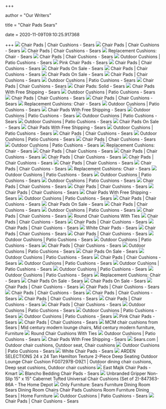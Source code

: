 +++
        
author = "Our Writers"
        
title = "Chair Pads Sears"
        
date = 2020-11-09T09:10:25.917368
        
+++
[ ![](https://c.shld.net/rpx/i/s/pi/mp/27954/prod_14241109517?src=http%3A%2F%2Fgm-images.amiventures.net%2FAMI2%2FB06W2M1Y8R_L1.jpg&d=06080d480b2bcba6f153a593cd7a9ff0a0a3f4d8&hei=245&wid=245&op_sharpen=1&qlt=85)](https://c.shld.net/rpx/i/s/pi/mp/27954/prod_14241109517?src=http%3A%2F%2Fgm-images.amiventures.net%2FAMI2%2FB06W2M1Y8R_L1.jpg&d=06080d480b2bcba6f153a593cd7a9ff0a0a3f4d8&hei=245&wid=245&op_sharpen=1&qlt=85) Chair Pads | Chair Cushions - Sears
[ ![](https://c.shld.net/rpx/i/s/i/spin/image/spin_prod_218991401?hei=245&wid=245&op_sharpen=1&qlt=85)](https://c.shld.net/rpx/i/s/i/spin/image/spin_prod_218991401?hei=245&wid=245&op_sharpen=1&qlt=85) Chair Pads | Chair Cushions - Sears
[ ![](https://c.shld.net/rpx/i/s/i/spin/10144673/prod_1951219712?hei=245&wid=245&op_sharpen=1&qlt=85)](https://c.shld.net/rpx/i/s/i/spin/10144673/prod_1951219712?hei=245&wid=245&op_sharpen=1&qlt=85) Chair Pads | Chair Cushions - Sears
[ ![](https://c.shld.net/rpx/i/s/i/spin/10163512/prod_20325787212?hei=245&wid=245&op_sharpen=1&qlt=85)](https://c.shld.net/rpx/i/s/i/spin/10163512/prod_20325787212?hei=245&wid=245&op_sharpen=1&qlt=85) Replacement Cushions: Chair - Sears
[ ![](https://c.shld.net/rpx/i/s/pi/mp/27954/prod_14241113617?src=http%3A%2F%2Fgm-images.amiventures.net%2FAMI2%2FB07GRSTJDJ_L1.jpg&d=f79871150182c8add9e23bcd037cd7ca711748f3&hei=245&wid=245&op_sharpen=1&qlt=85)](https://c.shld.net/rpx/i/s/pi/mp/27954/prod_14241113617?src=http%3A%2F%2Fgm-images.amiventures.net%2FAMI2%2FB07GRSTJDJ_L1.jpg&d=f79871150182c8add9e23bcd037cd7ca711748f3&hei=245&wid=245&op_sharpen=1&qlt=85) Chair Pads | Chair Cushions - Sears
[ ![](https://c.shld.net/rpx/i/s/i/spin/10163512/prod_20325788112?hei=245&wid=245&op_sharpen=1&qlt=85)](https://c.shld.net/rpx/i/s/i/spin/10163512/prod_20325788112?hei=245&wid=245&op_sharpen=1&qlt=85) Outdoor Cushions | Patio Cushions - Sears
[ ![](https://c.shld.net/rpx/i/s/pi/mp/29267/prod_5598316323?src=http%3A%2F%2Fm2.uxcell.com%2Fphoto_new%2F20160816%2Fg%2Fux_a16081600ux0351_ux_g03.jpg&d=774901c0d14f9d750ef26e49b1f6fa231cd27c0a&hei=245&wid=245&op_sharpen=1&qlt=85)](https://c.shld.net/rpx/i/s/pi/mp/29267/prod_5598316323?src=http%3A%2F%2Fm2.uxcell.com%2Fphoto_new%2F20160816%2Fg%2Fux_a16081600ux0351_ux_g03.jpg&d=774901c0d14f9d750ef26e49b1f6fa231cd27c0a&hei=245&wid=245&op_sharpen=1&qlt=85) Pink Chair Pads - Sears
[ ![](https://c.shld.net/rpx/i/s/pi/mp/10139695/prod_19427994907?src=https%3A%2F%2Fd1k0ppjronk6up.cloudfront.net%2Fproducts%2F1000001001%2Famazon_hom_ds_hom3735851_katy01329.jpg&d=9b340ff4ea1c63ab45072d69a8a0f9bad7980896&hei=245&wid=245&op_sharpen=1&qlt=85)](https://c.shld.net/rpx/i/s/pi/mp/10139695/prod_19427994907?src=https%3A%2F%2Fd1k0ppjronk6up.cloudfront.net%2Fproducts%2F1000001001%2Famazon_hom_ds_hom3735851_katy01329.jpg&d=9b340ff4ea1c63ab45072d69a8a0f9bad7980896&hei=245&wid=245&op_sharpen=1&qlt=85) Chair Pads | Chair Cushions - Sears
[ ![](https://c.shld.net/rpx/i/s/pi/mp/27954/prod_14241120417?src=http%3A%2F%2Fgm-images.amiventures.net%2FAMI2%2FB07TCG6JSS_L1.jpg&d=dc6a1003b07b2b25d19fe7194350bae63d853a12&hei=245&wid=245&op_sharpen=1&qlt=85)](https://c.shld.net/rpx/i/s/pi/mp/27954/prod_14241120417?src=http%3A%2F%2Fgm-images.amiventures.net%2FAMI2%2FB07TCG6JSS_L1.jpg&d=dc6a1003b07b2b25d19fe7194350bae63d853a12&hei=245&wid=245&op_sharpen=1&qlt=85) Chair Pads On Sale - Sears
[ ![](https://c.shld.net/rpx/i/s/pi/mp/10181/prod_17883581219?src=http%3A%2F%2Finfo.pandasuperstore.com%2Famazon%2Fhom%2Fps-hom13819001-kelly00038-rp.jpg&d=e97a8a28e5ac80a91a7a8455901d03b39e282898&hei=245&wid=245&op_sharpen=1&qlt=85)](https://c.shld.net/rpx/i/s/pi/mp/10181/prod_17883581219?src=http%3A%2F%2Finfo.pandasuperstore.com%2Famazon%2Fhom%2Fps-hom13819001-kelly00038-rp.jpg&d=e97a8a28e5ac80a91a7a8455901d03b39e282898&hei=245&wid=245&op_sharpen=1&qlt=85) Chair Pads | Chair Cushions - Sears
[ ![](https://c.shld.net/rpx/i/s/pi/mp/27954/prod_14241118417?src=http%3A%2F%2Fgm-images.amiventures.net%2FAMI2%2FB07QMRGD2Z_L1.jpg&d=012e33f2c2131ceace2a1e8f284dba053a8c744f&hei=245&wid=245&op_sharpen=1&qlt=85)](https://c.shld.net/rpx/i/s/pi/mp/27954/prod_14241118417?src=http%3A%2F%2Fgm-images.amiventures.net%2FAMI2%2FB07QMRGD2Z_L1.jpg&d=012e33f2c2131ceace2a1e8f284dba053a8c744f&hei=245&wid=245&op_sharpen=1&qlt=85) Chair Pads On Sale - Sears
[ ![](https://c.shld.net/rpx/i/s/pi/mp/5667/prod_12050718713?src=https%3A%2F%2Fd3d71ba2asa5oz.cloudfront.net%2F22001048%2Fimages%2Fdausk_cp13533fgs5.jpg&d=5fe102dbef9a3baa163283fc195b06db42294845&hei=245&wid=245&op_sharpen=1&qlt=85)](https://c.shld.net/rpx/i/s/pi/mp/5667/prod_12050718713?src=https%3A%2F%2Fd3d71ba2asa5oz.cloudfront.net%2F22001048%2Fimages%2Fdausk_cp13533fgs5.jpg&d=5fe102dbef9a3baa163283fc195b06db42294845&hei=245&wid=245&op_sharpen=1&qlt=85) Chair Pads | Chair Cushions - Sears
[ ![](https://c.shld.net/rpx/i/s/i/spin/10152335/prod_20325789512?hei=245&wid=245&op_sharpen=1&qlt=85)](https://c.shld.net/rpx/i/s/i/spin/10152335/prod_20325789512?hei=245&wid=245&op_sharpen=1&qlt=85) Outdoor Cushions | Patio Cushions - Sears
[ ![](https://c.shld.net/rpx/i/s/pi/mp/10153480/prod_17630512624?src=https%3A%2F%2Fi5.walmartimages.com%2Fasr%2F865dca80-447b-4054-849f-83b57590786c_1.1980482305b06505c4016440909940d1.jpeg&d=3c8bcb64423b6e2b994053a52986e54c3e85b6e3&hei=245&wid=245&op_sharpen=1&qlt=85)](https://c.shld.net/rpx/i/s/pi/mp/10153480/prod_17630512624?src=https%3A%2F%2Fi5.walmartimages.com%2Fasr%2F865dca80-447b-4054-849f-83b57590786c_1.1980482305b06505c4016440909940d1.jpeg&d=3c8bcb64423b6e2b994053a52986e54c3e85b6e3&hei=245&wid=245&op_sharpen=1&qlt=85) Chair Pads | Chair Cushions - Sears
[ ![](https://c.shld.net/rpx/i/s/i/spin/10122316/prod_2279711912?hei=250&wid=250&op_sharpen=1&qlt=85)](https://c.shld.net/rpx/i/s/i/spin/10122316/prod_2279711912?hei=250&wid=250&op_sharpen=1&qlt=85) Chair Pads: Solid - Sears
[ ![](https://c.shld.net/rpx/i/s/pi/mp/10181/prod_17883578519?src=http%3A%2F%2Finfo.pandasuperstore.com%2Famazon%2Fhom%2Fps-hom13819001-kelly00024-rp.jpg&d=e2044b7d1ae974ee542e12b83996cf103d1c112b&hei=245&wid=245&op_sharpen=1&qlt=85)](https://c.shld.net/rpx/i/s/pi/mp/10181/prod_17883578519?src=http%3A%2F%2Finfo.pandasuperstore.com%2Famazon%2Fhom%2Fps-hom13819001-kelly00024-rp.jpg&d=e2044b7d1ae974ee542e12b83996cf103d1c112b&hei=245&wid=245&op_sharpen=1&qlt=85) Chair Pads With Free Shipping - Sears
[ ![](https://c.shld.net/rpx/i/s/pi/mp/10277565/prod_26270608041?src=https%3A%2F%2Fi.ebayimg.com%2Fimages%2Fg%2FxtcAAOSwMfVfF%7EZd%2Fs-l1600.jpg&d=56d56e6f4e29eab71949a17ed9565e0f2aed42e5&hei=245&wid=245&op_sharpen=1&qlt=85)](https://c.shld.net/rpx/i/s/pi/mp/10277565/prod_26270608041?src=https%3A%2F%2Fi.ebayimg.com%2Fimages%2Fg%2FxtcAAOSwMfVfF%7EZd%2Fs-l1600.jpg&d=56d56e6f4e29eab71949a17ed9565e0f2aed42e5&hei=245&wid=245&op_sharpen=1&qlt=85) Outdoor Cushions | Patio Cushions - Sears
[ ![](https://c.shld.net/rpx/i/s/pi/mp/27954/prod_14241112117?src=http%3A%2F%2Fgm-images.amiventures.net%2FAMI2%2FB078S5LB23_L1.jpg&d=734c7c40641b7d088124b0b453634c356ab29602&hei=245&wid=245&op_sharpen=1&qlt=85)](https://c.shld.net/rpx/i/s/pi/mp/27954/prod_14241112117?src=http%3A%2F%2Fgm-images.amiventures.net%2FAMI2%2FB078S5LB23_L1.jpg&d=734c7c40641b7d088124b0b453634c356ab29602&hei=245&wid=245&op_sharpen=1&qlt=85) Chair Pads | Chair Cushions - Sears
[ ![](https://c.shld.net/rpx/i/s/pi/mp/10139565/prod_13602961629?src=http%3A%2F%2Fwww2.rialtodeals.com%2Frr1000%2F7%2F5%2F75b01msjy6nlrr1000.jpg&d=bce9165c77f46f7931cc1a6f161552a2ef1b6aef&hei=245&wid=245&op_sharpen=1&qlt=85)](https://c.shld.net/rpx/i/s/pi/mp/10139565/prod_13602961629?src=http%3A%2F%2Fwww2.rialtodeals.com%2Frr1000%2F7%2F5%2F75b01msjy6nlrr1000.jpg&d=bce9165c77f46f7931cc1a6f161552a2ef1b6aef&hei=245&wid=245&op_sharpen=1&qlt=85) Chair Pads | Chair Cushions - Sears
[ ![](https://c.shld.net/rpx/i/s/i/spin/10163512/prod_20325788212?hei=245&wid=245&op_sharpen=1&qlt=85)](https://c.shld.net/rpx/i/s/i/spin/10163512/prod_20325788212?hei=245&wid=245&op_sharpen=1&qlt=85) Replacement Cushions: Chair - Sears
[ ![](https://c.shld.net/rpx/i/s/pi/mp/10526967/prod_15209154537?src=https%3A%2F%2Fi.ebayimg.com%2Fimages%2Fg%2FrEUAAOSw8XhfDTK6%2Fs-l1600.jpg&d=056ec95df4f132d590c54037a17ce8414a345b71&hei=245&wid=245&op_sharpen=1&qlt=85)](https://c.shld.net/rpx/i/s/pi/mp/10526967/prod_15209154537?src=https%3A%2F%2Fi.ebayimg.com%2Fimages%2Fg%2FrEUAAOSw8XhfDTK6%2Fs-l1600.jpg&d=056ec95df4f132d590c54037a17ce8414a345b71&hei=245&wid=245&op_sharpen=1&qlt=85) Outdoor Cushions | Patio Cushions - Sears
[ ![](https://c.shld.net/rpx/i/s/pi/mp/10181/prod_17255994919?src=http%3A%2F%2Finfo.koalasuperstore.com%2Famazon%2Fhom%2Fks-hom3735851-alan00440.jpg&d=2391b2c62c2be35b99ba75d1e0efab3ea810481a&hei=245&wid=245&op_sharpen=1&qlt=85)](https://c.shld.net/rpx/i/s/pi/mp/10181/prod_17255994919?src=http%3A%2F%2Finfo.koalasuperstore.com%2Famazon%2Fhom%2Fks-hom3735851-alan00440.jpg&d=2391b2c62c2be35b99ba75d1e0efab3ea810481a&hei=245&wid=245&op_sharpen=1&qlt=85) Chair Pads With Free Shipping - Sears
[ ![](https://c.shld.net/rpx/i/s/pi/mp/10181/prod_13639801519?src=http%3A%2F%2Finfo.kylinexpress.com%2Famazon%2Fhom%2Fke-hom10671060011-jelly00897.jpg&d=a7d24d74d1382d420c3908ad2c7ae53a4ff95e53&hei=245&wid=245&op_sharpen=1&qlt=85)](https://c.shld.net/rpx/i/s/pi/mp/10181/prod_13639801519?src=http%3A%2F%2Finfo.kylinexpress.com%2Famazon%2Fhom%2Fke-hom10671060011-jelly00897.jpg&d=a7d24d74d1382d420c3908ad2c7ae53a4ff95e53&hei=245&wid=245&op_sharpen=1&qlt=85) Outdoor Cushions | Patio Cushions - Sears
[ ![](https://c.shld.net/rpx/i/s/pi/mp/10172906/prod_9268741204?src=https%3A%2F%2Fssli.ebayimg.com%2Fimages%2Fg%2FLzEAAOSw28pa0HIl%2Fs-l500.jpg&d=83451c5dcc991a3563d736cc7b2833a14f42e27c&hei=245&wid=245&op_sharpen=1&qlt=85)](https://c.shld.net/rpx/i/s/pi/mp/10172906/prod_9268741204?src=https%3A%2F%2Fssli.ebayimg.com%2Fimages%2Fg%2FLzEAAOSw28pa0HIl%2Fs-l500.jpg&d=83451c5dcc991a3563d736cc7b2833a14f42e27c&hei=245&wid=245&op_sharpen=1&qlt=85) Outdoor Cushions | Patio Cushions - Sears
[ ![](https://c.shld.net/rpx/i/s/pi/mp/10398919/prod_13338589237?src=https%3A%2F%2Fi.ebayimg.com%2Fimages%2Fg%2FG3EAAOSwUF1ed3c5%2Fs-l1600.jpg&d=2382c29d61fcea4f7ee84858fc01f7a618244aa0&hei=245&wid=245&op_sharpen=1&qlt=85)](https://c.shld.net/rpx/i/s/pi/mp/10398919/prod_13338589237?src=https%3A%2F%2Fi.ebayimg.com%2Fimages%2Fg%2FG3EAAOSwUF1ed3c5%2Fs-l1600.jpg&d=2382c29d61fcea4f7ee84858fc01f7a618244aa0&hei=245&wid=245&op_sharpen=1&qlt=85) Outdoor Cushions | Patio Cushions - Sears
[ ![](https://c.shld.net/rpx/i/s/pi/mp/29267/prod_9111650005?src=http%3A%2F%2Fm2.uxcell.com%2Fphoto_new%2F20140916%2Fg%2Fux_a14091600ux0108_ux_g03.jpg&d=ae87990beccd143c0720b006edbbd9d95e823f9c&hei=245&wid=245&op_sharpen=1&qlt=85)](https://c.shld.net/rpx/i/s/pi/mp/29267/prod_9111650005?src=http%3A%2F%2Fm2.uxcell.com%2Fphoto_new%2F20140916%2Fg%2Fux_a14091600ux0108_ux_g03.jpg&d=ae87990beccd143c0720b006edbbd9d95e823f9c&hei=245&wid=245&op_sharpen=1&qlt=85) Chair Pads On Sale - Sears
[ ![](https://c.shld.net/rpx/i/s/pi/mp/10181/prod_13507852519?src=http%3A%2F%2Finfo.pandasuperstore.com%2Famazon%2Fhom%2Fps-hom3735851-mc00021.jpg&d=9f60d565640ad1d675b2c774640713356aeef01c&hei=245&wid=245&op_sharpen=1&qlt=85)](https://c.shld.net/rpx/i/s/pi/mp/10181/prod_13507852519?src=http%3A%2F%2Finfo.pandasuperstore.com%2Famazon%2Fhom%2Fps-hom3735851-mc00021.jpg&d=9f60d565640ad1d675b2c774640713356aeef01c&hei=245&wid=245&op_sharpen=1&qlt=85) Chair Pads With Free Shipping - Sears
[ ![](https://c.shld.net/rpx/i/s/pi/mp/10564965/prod_14589728237?src=https%3A%2F%2Fi.ebayimg.com%2Fimages%2Fg%2FrLAAAOSw6tte8Ldh%2Fs-l1600.jpg&d=5a4f649ca10556f2b8739c11918ede349304230c&hei=245&wid=245&op_sharpen=1&qlt=85)](https://c.shld.net/rpx/i/s/pi/mp/10564965/prod_14589728237?src=https%3A%2F%2Fi.ebayimg.com%2Fimages%2Fg%2FrLAAAOSw6tte8Ldh%2Fs-l1600.jpg&d=5a4f649ca10556f2b8739c11918ede349304230c&hei=245&wid=245&op_sharpen=1&qlt=85) Outdoor Cushions | Patio Cushions - Sears
[ ![](https://c.shld.net/rpx/i/s/pi/mp/10181/prod_17424425219?src=http%3A%2F%2Finfo.wukongparadise.com%2Famazon%2Fhom%2Fwk-hom10671060011-chloe01250.jpg&d=32ec1a01e78aa2305186598bc558ef38c94cc150&hei=245&wid=245&op_sharpen=1&qlt=85)](https://c.shld.net/rpx/i/s/pi/mp/10181/prod_17424425219?src=http%3A%2F%2Finfo.wukongparadise.com%2Famazon%2Fhom%2Fwk-hom10671060011-chloe01250.jpg&d=32ec1a01e78aa2305186598bc558ef38c94cc150&hei=245&wid=245&op_sharpen=1&qlt=85) Chair Pads | Chair Cushions - Sears
[ ![](https://c.shld.net/rpx/i/s/pi/mp/10397718/prod_14660446337?src=https%3A%2F%2Fi.ebayimg.com%2Fimages%2Fg%2F7akAAOSwT-hfBbfK%2Fs-l1600.jpg&d=008df9c487062a9687d61d0a0eb1bd19204be9e3&hei=245&wid=245&op_sharpen=1&qlt=85)](https://c.shld.net/rpx/i/s/pi/mp/10397718/prod_14660446337?src=https%3A%2F%2Fi.ebayimg.com%2Fimages%2Fg%2F7akAAOSwT-hfBbfK%2Fs-l1600.jpg&d=008df9c487062a9687d61d0a0eb1bd19204be9e3&hei=245&wid=245&op_sharpen=1&qlt=85) Outdoor Cushions | Patio Cushions - Sears
[ ![](https://c.shld.net/rpx/i/s/pi/mp/10181/prod_15133080319?src=http%3A%2F%2Finfo.pandasuperstore.com%2Famazon%2Fhom%2Fps-hom3735851-doris00009.jpg&d=cdffd16775ca636800216a5582a8aa2eca83c96a&hei=245&wid=245&op_sharpen=1&qlt=85)](https://c.shld.net/rpx/i/s/pi/mp/10181/prod_15133080319?src=http%3A%2F%2Finfo.pandasuperstore.com%2Famazon%2Fhom%2Fps-hom3735851-doris00009.jpg&d=cdffd16775ca636800216a5582a8aa2eca83c96a&hei=245&wid=245&op_sharpen=1&qlt=85) Chair Pads | Chair Cushions - Sears
[ ![](https://c.shld.net/rpx/i/s/i/spin/10164060/prod_24760233412?hei=245&wid=245&op_sharpen=1&qlt=85)](https://c.shld.net/rpx/i/s/i/spin/10164060/prod_24760233412?hei=245&wid=245&op_sharpen=1&qlt=85) Outdoor Cushions | Patio Cushions - Sears
[ ![](https://c.shld.net/rpx/i/s/i/spin/10164060/prod_19270021812?hei=245&wid=245&op_sharpen=1&qlt=85)](https://c.shld.net/rpx/i/s/i/spin/10164060/prod_19270021812?hei=245&wid=245&op_sharpen=1&qlt=85) Replacement Cushions: Chair - Sears
[ ![](https://c.shld.net/rpx/i/s/pi/mp/10181/prod_17424424019?src=http%3A%2F%2Finfo.wukongparadise.com%2Famazon%2Fhom%2Fwk-hom10671060011-chloe01246.jpg&d=6435749bb190b0f2f8bbe611099b26994e65ae71&hei=245&wid=245&op_sharpen=1&qlt=85)](https://c.shld.net/rpx/i/s/pi/mp/10181/prod_17424424019?src=http%3A%2F%2Finfo.wukongparadise.com%2Famazon%2Fhom%2Fwk-hom10671060011-chloe01246.jpg&d=6435749bb190b0f2f8bbe611099b26994e65ae71&hei=245&wid=245&op_sharpen=1&qlt=85) Chair Pads | Chair Cushions - Sears
[ ![](https://c.shld.net/rpx/i/s/pi/mp/33760/prod_14121049617?src=https%3A%2F%2Fwww.supportplus.com%2Fgraphics%2Fproducts%2Fzoom%2FFH7612_B.jpg&d=4af60703241764ae2d5c60e1991cc1f002d85d8b&hei=245&wid=245&op_sharpen=1&qlt=85)](https://c.shld.net/rpx/i/s/pi/mp/33760/prod_14121049617?src=https%3A%2F%2Fwww.supportplus.com%2Fgraphics%2Fproducts%2Fzoom%2FFH7612_B.jpg&d=4af60703241764ae2d5c60e1991cc1f002d85d8b&hei=245&wid=245&op_sharpen=1&qlt=85) Chair Pads | Chair Cushions - Sears
[ ![](https://c.shld.net/rpx/i/s/pi/mp/10181/prod_17356899219?src=http%3A%2F%2Finfo.eastmajik.com%2Famazon%2Fhom%2Fem-hom3735851-hank00333.jpg&d=144eecc9ada870662507e10a38268765522683b3&hei=245&wid=245&op_sharpen=1&qlt=85)](https://c.shld.net/rpx/i/s/pi/mp/10181/prod_17356899219?src=http%3A%2F%2Finfo.eastmajik.com%2Famazon%2Fhom%2Fem-hom3735851-hank00333.jpg&d=144eecc9ada870662507e10a38268765522683b3&hei=245&wid=245&op_sharpen=1&qlt=85) Chair Pads | Chair Cushions - Sears
[ ![](https://c.shld.net/rpx/i/s/pi/mp/27954/prod_14241106417?src=http%3A%2F%2Fgm-images.amiventures.net%2FAMI2%2FB019JY2ML2_L1.jpg&d=1cebba129ef3f1226386d493e2cd88ab1cc1de57&hei=245&wid=245&op_sharpen=1&qlt=85)](https://c.shld.net/rpx/i/s/pi/mp/27954/prod_14241106417?src=http%3A%2F%2Fgm-images.amiventures.net%2FAMI2%2FB019JY2ML2_L1.jpg&d=1cebba129ef3f1226386d493e2cd88ab1cc1de57&hei=245&wid=245&op_sharpen=1&qlt=85) Chair Pads | Chair Cushions - Sears
[ ![](https://c.shld.net/rpx/i/s/pi/mp/29267/prod_9441779705?src=http%3A%2F%2Fm2.uxcell.com%2Fphoto_new%2F20181006%2Fg%2Fux_a18100600ux0002_ux_g03.jpg&d=455b6394f944cf06c3943c6e48d34795018cccc8&hei=245&wid=245&op_sharpen=1&qlt=85)](https://c.shld.net/rpx/i/s/pi/mp/29267/prod_9441779705?src=http%3A%2F%2Fm2.uxcell.com%2Fphoto_new%2F20181006%2Fg%2Fux_a18100600ux0002_ux_g03.jpg&d=455b6394f944cf06c3943c6e48d34795018cccc8&hei=245&wid=245&op_sharpen=1&qlt=85) Chair Pads | Chair Cushions - Sears
[ ![](https://c.shld.net/rpx/i/s/pi/mp/29267/prod_9440938605?src=http%3A%2F%2Fm4.uxcell.com%2Fphoto_new%2F20160829%2Fg%2Fux_a16082900ux1289_ux_g03.jpg&d=c874a3f0cdd84c2502465d50863a18087ec6a9ed&hei=245&wid=245&op_sharpen=1&qlt=85)](https://c.shld.net/rpx/i/s/pi/mp/29267/prod_9440938605?src=http%3A%2F%2Fm4.uxcell.com%2Fphoto_new%2F20160829%2Fg%2Fux_a16082900ux1289_ux_g03.jpg&d=c874a3f0cdd84c2502465d50863a18087ec6a9ed&hei=245&wid=245&op_sharpen=1&qlt=85) Chair Pads | Chair Cushions - Sears
[ ![](https://c.shld.net/rpx/i/s/i/spin/10164060/prod_19270031812?hei=245&wid=245&op_sharpen=1&qlt=85)](https://c.shld.net/rpx/i/s/i/spin/10164060/prod_19270031812?hei=245&wid=245&op_sharpen=1&qlt=85) Replacement Cushions: Chair - Sears
[ ![](https://c.shld.net/rpx/i/s/i/spin/10168598/prod_19238509312?hei=245&wid=245&op_sharpen=1&qlt=85)](https://c.shld.net/rpx/i/s/i/spin/10168598/prod_19238509312?hei=245&wid=245&op_sharpen=1&qlt=85) Outdoor Cushions | Patio Cushions - Sears
[ ![](https://c.shld.net/rpx/i/s/pi/mp/10160405/prod_9119101232?src=http%3A%2F%2Flykartstore.site%2Flykartimage%2FimageB%2FALVB0744JZDZV.jpg&d=70a749533f0e18cdc7681d345b695da49acf05e7&hei=245&wid=245&op_sharpen=1&qlt=85)](https://c.shld.net/rpx/i/s/pi/mp/10160405/prod_9119101232?src=http%3A%2F%2Flykartstore.site%2Flykartimage%2FimageB%2FALVB0744JZDZV.jpg&d=70a749533f0e18cdc7681d345b695da49acf05e7&hei=245&wid=245&op_sharpen=1&qlt=85) Outdoor Cushions | Patio Cushions - Sears
[ ![](https://c.shld.net/rpx/i/s/pi/mp/10160405/prod_9119059032?src=http%3A%2F%2Flykartstore.site%2Flykartimage%2FimageB%2FALVB07WGTKHGJ.jpg&d=715518ea3513f9e394465a25207b8f6aeebd9101&hei=245&wid=245&op_sharpen=1&qlt=85)](https://c.shld.net/rpx/i/s/pi/mp/10160405/prod_9119059032?src=http%3A%2F%2Flykartstore.site%2Flykartimage%2FimageB%2FALVB07WGTKHGJ.jpg&d=715518ea3513f9e394465a25207b8f6aeebd9101&hei=245&wid=245&op_sharpen=1&qlt=85) Outdoor Cushions | Patio Cushions - Sears
[ ![](https://c.shld.net/rpx/i/s/pi/mp/10181/prod_17159865319?src=http%3A%2F%2Finfo.dragonsonic.com%2Famazon%2Fhom%2Fds-hom3735851-katy01328.jpg&d=29f883ff6c10db0ef2ea65b98725da22472e3f60&hei=245&wid=245&op_sharpen=1&qlt=85)](https://c.shld.net/rpx/i/s/pi/mp/10181/prod_17159865319?src=http%3A%2F%2Finfo.dragonsonic.com%2Famazon%2Fhom%2Fds-hom3735851-katy01328.jpg&d=29f883ff6c10db0ef2ea65b98725da22472e3f60&hei=245&wid=245&op_sharpen=1&qlt=85) Chair Pads | Chair Cushions - Sears
[ ![](https://c.shld.net/rpx/i/s/pi/mp/10181/prod_17159828719?src=http%3A%2F%2Finfo.dragonsonic.com%2Famazon%2Fhom%2Fds-hom3735851-katy01211.jpg&d=60c6b3418c7e9016d18aa2c9f7478d744f782706&hei=245&wid=245&op_sharpen=1&qlt=85)](https://c.shld.net/rpx/i/s/pi/mp/10181/prod_17159828719?src=http%3A%2F%2Finfo.dragonsonic.com%2Famazon%2Fhom%2Fds-hom3735851-katy01211.jpg&d=60c6b3418c7e9016d18aa2c9f7478d744f782706&hei=245&wid=245&op_sharpen=1&qlt=85) Chair Pads | Chair Cushions - Sears
[ ![](https://c.shld.net/rpx/i/s/pi/mp/10181/prod_17424425519?src=http%3A%2F%2Finfo.wukongparadise.com%2Famazon%2Fhom%2Fwk-hom10671060011-chloe01251.jpg&d=ddc7e60fb6e21b5382f890e8188e89d1f9720e3e&hei=245&wid=245&op_sharpen=1&qlt=85)](https://c.shld.net/rpx/i/s/pi/mp/10181/prod_17424425519?src=http%3A%2F%2Finfo.wukongparadise.com%2Famazon%2Fhom%2Fwk-hom10671060011-chloe01251.jpg&d=ddc7e60fb6e21b5382f890e8188e89d1f9720e3e&hei=245&wid=245&op_sharpen=1&qlt=85) Chair Pads | Chair Cushions - Sears
[ ![](https://c.shld.net/rpx/i/s/pi/mp/10181/prod_17883576719?src=http%3A%2F%2Finfo.pandasuperstore.com%2Famazon%2Fhom%2Fps-hom13819001-kelly00013-rp.jpg&d=1a43f999327cc2ceaea8c3dea3a5554f1e05bb9e&hei=245&wid=245&op_sharpen=1&qlt=85)](https://c.shld.net/rpx/i/s/pi/mp/10181/prod_17883576719?src=http%3A%2F%2Finfo.pandasuperstore.com%2Famazon%2Fhom%2Fps-hom13819001-kelly00013-rp.jpg&d=1a43f999327cc2ceaea8c3dea3a5554f1e05bb9e&hei=245&wid=245&op_sharpen=1&qlt=85) Chair Pads With Free Shipping - Sears
[ ![](https://c.shld.net/rpx/i/s/pi/mp/10160405/prod_9119110232?src=http%3A%2F%2Flykartstore.site%2Flykartimage%2FimageB%2FALVB00S9P8NNY.jpg&d=8af6beb7fd7be40368c273b78bebee19170841a7&hei=245&wid=245&op_sharpen=1&qlt=85)](https://c.shld.net/rpx/i/s/pi/mp/10160405/prod_9119110232?src=http%3A%2F%2Flykartstore.site%2Flykartimage%2FimageB%2FALVB00S9P8NNY.jpg&d=8af6beb7fd7be40368c273b78bebee19170841a7&hei=245&wid=245&op_sharpen=1&qlt=85) Outdoor Cushions | Patio Cushions - Sears
[ ![](https://c.shld.net/rpx/i/s/pi/mp/2526/prod_13755949719?src=http%3A%2F%2Fwww.clickhere2shoporders.com%2Fimg%2Fearthrugs%2FCH-357.jpg&d=ed32563a67e63ff1db224cdac4005e1b4137f108&hei=245&wid=245&op_sharpen=1&qlt=85)](https://c.shld.net/rpx/i/s/pi/mp/2526/prod_13755949719?src=http%3A%2F%2Fwww.clickhere2shoporders.com%2Fimg%2Fearthrugs%2FCH-357.jpg&d=ed32563a67e63ff1db224cdac4005e1b4137f108&hei=245&wid=245&op_sharpen=1&qlt=85) Chair Pads | Chair Cushions - Sears
[ ![](https://c.shld.net/rpx/i/s/pi/mp/27954/prod_14241120617?src=http%3A%2F%2Fgm-images.amiventures.net%2FAMI2%2FB07VL4X6NH_L1.jpg&d=37f98966478a661ef0edeff408cc2d5b91a95beb&hei=245&wid=245&op_sharpen=1&qlt=85)](https://c.shld.net/rpx/i/s/pi/mp/27954/prod_14241120617?src=http%3A%2F%2Fgm-images.amiventures.net%2FAMI2%2FB07VL4X6NH_L1.jpg&d=37f98966478a661ef0edeff408cc2d5b91a95beb&hei=245&wid=245&op_sharpen=1&qlt=85) Chair Pads On Sale - Sears
[ ![](https://c.shld.net/rpx/i/s/pi/mp/10139695/prod_19427991707?src=https%3A%2F%2Fd1k0ppjronk6up.cloudfront.net%2Fproducts%2F1000001001%2Famazon_hom_ds_hom3735851_katy00937.jpg&d=ce3fc30a95d0cd06f4b20a2008b8bb8df852e889&hei=245&wid=245&op_sharpen=1&qlt=85)](https://c.shld.net/rpx/i/s/pi/mp/10139695/prod_19427991707?src=https%3A%2F%2Fd1k0ppjronk6up.cloudfront.net%2Fproducts%2F1000001001%2Famazon_hom_ds_hom3735851_katy00937.jpg&d=ce3fc30a95d0cd06f4b20a2008b8bb8df852e889&hei=245&wid=245&op_sharpen=1&qlt=85) Chair Pads | Chair Cushions - Sears
[ ![](https://c.shld.net/rpx/i/s/pi/mp/10565259/prod_14653772037?src=https%3A%2F%2Fi.ebayimg.com%2Fimages%2Fg%2Fp38AAOSwH-pfI9nA%2Fs-l1600.jpg&d=ea1f747777186e42415001e8a6fd5ea37c0ae2cc&hei=245&wid=245&op_sharpen=1&qlt=85)](https://c.shld.net/rpx/i/s/pi/mp/10565259/prod_14653772037?src=https%3A%2F%2Fi.ebayimg.com%2Fimages%2Fg%2Fp38AAOSwH-pfI9nA%2Fs-l1600.jpg&d=ea1f747777186e42415001e8a6fd5ea37c0ae2cc&hei=245&wid=245&op_sharpen=1&qlt=85) Outdoor Cushions | Patio Cushions - Sears
[ ![](https://c.shld.net/rpx/i/s/pi/mp/10153480/prod_17623478324?src=https%3A%2F%2Fi5.walmartimages.com%2Fasr%2F54be4708-9bd4-43c1-bcab-abdf3a0021ac_1.ad534c28a708a025e7c9ef1bc676c2e4.jpeg&d=9e9da7ea0b531019d22a4e1873e10f58643164f3&hei=245&wid=245&op_sharpen=1&qlt=85)](https://c.shld.net/rpx/i/s/pi/mp/10153480/prod_17623478324?src=https%3A%2F%2Fi5.walmartimages.com%2Fasr%2F54be4708-9bd4-43c1-bcab-abdf3a0021ac_1.ad534c28a708a025e7c9ef1bc676c2e4.jpeg&d=9e9da7ea0b531019d22a4e1873e10f58643164f3&hei=245&wid=245&op_sharpen=1&qlt=85) Chair Pads | Chair Cushions - Sears
[ ![](https://c.shld.net/rpx/i/s/pi/mp/27954/prod_14241119217?src=http%3A%2F%2Fgm-images.amiventures.net%2FAMI2%2FB07RS7M925_L1.jpg&d=cff2f14f41062df9718e124c5f90a7ea2db594e0&hei=245&wid=245&op_sharpen=1&qlt=85)](https://c.shld.net/rpx/i/s/pi/mp/27954/prod_14241119217?src=http%3A%2F%2Fgm-images.amiventures.net%2FAMI2%2FB07RS7M925_L1.jpg&d=cff2f14f41062df9718e124c5f90a7ea2db594e0&hei=245&wid=245&op_sharpen=1&qlt=85) Round Chair Cushions With Ties
[ ![](https://c.shld.net/rpx/i/s/pi/mp/10181/prod_17424424319?src=http%3A%2F%2Finfo.wukongparadise.com%2Famazon%2Fhom%2Fwk-hom10671060011-chloe01247.jpg&d=fa5202f4b84184158997ac4ebc8553b46436fca0&hei=245&wid=245&op_sharpen=1&qlt=85)](https://c.shld.net/rpx/i/s/pi/mp/10181/prod_17424424319?src=http%3A%2F%2Finfo.wukongparadise.com%2Famazon%2Fhom%2Fwk-hom10671060011-chloe01247.jpg&d=fa5202f4b84184158997ac4ebc8553b46436fca0&hei=245&wid=245&op_sharpen=1&qlt=85) Chair Pads | Chair Cushions - Sears
[ ![](https://c.shld.net/rpx/i/s/pi/mp/10139695/prod_19428018107?src=https%3A%2F%2Fd1k0ppjronk6up.cloudfront.net%2Fproducts%2F1000001001%2Famazon_hom_ds_hom3735851_rainy01487.jpg&d=a6cbe6b37f42f196e63d562f30e8d1430902d469&hei=245&wid=245&op_sharpen=1&qlt=85)](https://c.shld.net/rpx/i/s/pi/mp/10139695/prod_19428018107?src=https%3A%2F%2Fd1k0ppjronk6up.cloudfront.net%2Fproducts%2F1000001001%2Famazon_hom_ds_hom3735851_rainy01487.jpg&d=a6cbe6b37f42f196e63d562f30e8d1430902d469&hei=245&wid=245&op_sharpen=1&qlt=85) Chair Pads | Chair Cushions - Sears
[ ![](https://c.shld.net/rpx/i/s/pi/mp/10181/prod_17424421919?src=http%3A%2F%2Finfo.wukongparadise.com%2Famazon%2Fhom%2Fwk-hom10671060011-chloe01239.jpg&d=c2cde8419198a2fa0e16c6429f7d8334fae8ae97&hei=245&wid=245&op_sharpen=1&qlt=85)](https://c.shld.net/rpx/i/s/pi/mp/10181/prod_17424421919?src=http%3A%2F%2Finfo.wukongparadise.com%2Famazon%2Fhom%2Fwk-hom10671060011-chloe01239.jpg&d=c2cde8419198a2fa0e16c6429f7d8334fae8ae97&hei=245&wid=245&op_sharpen=1&qlt=85) Chair Pads | Chair Cushions - Sears
[ ![](https://c.shld.net/rpx/i/s/pi/mp/29267/prod_5492857023?src=http%3A%2F%2Fm2.uxcell.com%2Fphoto_new%2F20160411%2Fg%2Fux_a16041100ux2221_ux_g03.jpg&d=1ed524b5d09c8240e9e516d40bbf918f8b9769ee&hei=245&wid=245&op_sharpen=1&qlt=85)](https://c.shld.net/rpx/i/s/pi/mp/29267/prod_5492857023?src=http%3A%2F%2Fm2.uxcell.com%2Fphoto_new%2F20160411%2Fg%2Fux_a16041100ux2221_ux_g03.jpg&d=1ed524b5d09c8240e9e516d40bbf918f8b9769ee&hei=245&wid=245&op_sharpen=1&qlt=85) White Chair Pads - Sears
[ ![](https://c.shld.net/rpx/i/s/pi/mp/10181/prod_13506743719?src=http%3A%2F%2Finfo.pandasuperstore.com%2Famazon%2Fhom%2Fps-hom3732021-yuki00046.jpg&d=b30f35fcf7cddf3c3b62cd390f93bd1a61928c88&hei=245&wid=245&op_sharpen=1&qlt=85)](https://c.shld.net/rpx/i/s/pi/mp/10181/prod_13506743719?src=http%3A%2F%2Finfo.pandasuperstore.com%2Famazon%2Fhom%2Fps-hom3732021-yuki00046.jpg&d=b30f35fcf7cddf3c3b62cd390f93bd1a61928c88&hei=245&wid=245&op_sharpen=1&qlt=85) Chair Pads | Chair Cushions - Sears
[ ![](https://c.shld.net/rpx/i/s/pi/mp/5667/prod_11930364513?src=https%3A%2F%2Fd3d71ba2asa5oz.cloudfront.net%2F22001048%2Fimages%2Fdcolm_cv59a015x015_1.jpeg&d=2db51207ba613ab68288576eb30a6741ceabb700&hei=245&wid=245&op_sharpen=1&qlt=85)](https://c.shld.net/rpx/i/s/pi/mp/5667/prod_11930364513?src=https%3A%2F%2Fd3d71ba2asa5oz.cloudfront.net%2F22001048%2Fimages%2Fdcolm_cv59a015x015_1.jpeg&d=2db51207ba613ab68288576eb30a6741ceabb700&hei=245&wid=245&op_sharpen=1&qlt=85) Chair Pads | Chair Cushions - Sears
[ ![](https://c.shld.net/rpx/i/s/pi/mp/5107/prod_13114585908?src=https%3A%2F%2Fmedia.cymaxstores.com%2FImages%2F1164%2F1443694-L.jpg&d=140d3b67f8be8568deb7ded6298ae8f95f91bd8c&hei=245&wid=245&op_sharpen=1&qlt=85)](https://c.shld.net/rpx/i/s/pi/mp/5107/prod_13114585908?src=https%3A%2F%2Fmedia.cymaxstores.com%2FImages%2F1164%2F1443694-L.jpg&d=140d3b67f8be8568deb7ded6298ae8f95f91bd8c&hei=245&wid=245&op_sharpen=1&qlt=85) Outdoor Cushions | Patio Cushions - Sears
[ ![](https://c.shld.net/rpx/i/s/pi/mp/10276590/prod_25842214241?src=https%3A%2F%2Fi.ebayimg.com%2Fimages%2Fg%2F6jkAAOSw-elfFEee%2Fs-l1600.jpg&d=2b847189b25bd826b60365bddf7060f43b23a1d9&hei=245&wid=245&op_sharpen=1&qlt=85)](https://c.shld.net/rpx/i/s/pi/mp/10276590/prod_25842214241?src=https%3A%2F%2Fi.ebayimg.com%2Fimages%2Fg%2F6jkAAOSw-elfFEee%2Fs-l1600.jpg&d=2b847189b25bd826b60365bddf7060f43b23a1d9&hei=245&wid=245&op_sharpen=1&qlt=85) Outdoor Cushions | Patio Cushions - Sears
[ ![](https://c.shld.net/rpx/i/s/pi/mp/10181/prod_16658572819?src=http%3A%2F%2Finfo.wukongparadise.com%2Famazon%2Fhom%2Fwk-hom3735851-lydia00347.jpg&d=8f6e2eab87a060ace7c4f46052385f7da12b0954&hei=245&wid=245&op_sharpen=1&qlt=85)](https://c.shld.net/rpx/i/s/pi/mp/10181/prod_16658572819?src=http%3A%2F%2Finfo.wukongparadise.com%2Famazon%2Fhom%2Fwk-hom3735851-lydia00347.jpg&d=8f6e2eab87a060ace7c4f46052385f7da12b0954&hei=245&wid=245&op_sharpen=1&qlt=85) Chair Pads | Chair Cushions - Sears
[ ![](https://c.shld.net/rpx/i/s/pi/mp/10160405/prod_9119089732?src=http%3A%2F%2Flykartstore.site%2Flykartimage%2FimageB%2FALVB07Y3SR2HN.jpg&d=11558cfd74d910643eb15f61ffca8662d8b72c50&hei=245&wid=245&op_sharpen=1&qlt=85)](https://c.shld.net/rpx/i/s/pi/mp/10160405/prod_9119089732?src=http%3A%2F%2Flykartstore.site%2Flykartimage%2FimageB%2FALVB07Y3SR2HN.jpg&d=11558cfd74d910643eb15f61ffca8662d8b72c50&hei=245&wid=245&op_sharpen=1&qlt=85) Outdoor Cushions | Patio Cushions - Sears
[ ![](https://c.shld.net/rpx/i/s/pi/mp/27954/prod_14241104517?src=http%3A%2F%2Fimages.amiventures.net%2FB00MPG92AG.jpg&d=11f81fefd91d847abb1ef38e75e952fb7be86331&hei=245&wid=245&op_sharpen=1&qlt=85)](https://c.shld.net/rpx/i/s/pi/mp/27954/prod_14241104517?src=http%3A%2F%2Fimages.amiventures.net%2FB00MPG92AG.jpg&d=11f81fefd91d847abb1ef38e75e952fb7be86331&hei=245&wid=245&op_sharpen=1&qlt=85) Chair Pads On Sale - Sears
[ ![](https://c.shld.net/rpx/i/s/pi/mp/10411283/prod_17390201739?src=https%3A%2F%2Fi.ebayimg.com%2Fimages%2Fg%2FNxwAAOSwFwNeJvLn%2Fs-l1600.jpg&d=4e8ad835e5703eb93f05117f8cbe9436222cbe89&hei=245&wid=245&op_sharpen=1&qlt=85)](https://c.shld.net/rpx/i/s/pi/mp/10411283/prod_17390201739?src=https%3A%2F%2Fi.ebayimg.com%2Fimages%2Fg%2FNxwAAOSwFwNeJvLn%2Fs-l1600.jpg&d=4e8ad835e5703eb93f05117f8cbe9436222cbe89&hei=245&wid=245&op_sharpen=1&qlt=85) Outdoor Cushions | Patio Cushions - Sears
[ ![](https://c.shld.net/rpx/i/s/pi/mp/27954/prod_14241107417?src=http%3A%2F%2Fgm-images.amiventures.net%2FAMI2%2FB01DD25ZZ6_L1.jpg&d=c652c142a3ce70591eafc600ee0955c34e47f7c5&hei=245&wid=245&op_sharpen=1&qlt=85)](https://c.shld.net/rpx/i/s/pi/mp/27954/prod_14241107417?src=http%3A%2F%2Fgm-images.amiventures.net%2FAMI2%2FB01DD25ZZ6_L1.jpg&d=c652c142a3ce70591eafc600ee0955c34e47f7c5&hei=245&wid=245&op_sharpen=1&qlt=85) Chair Pads | Chair Cushions - Sears
[ ![](https://c.shld.net/rpx/i/s/pi/mp/10478135/prod_19911299638?src=https%3A%2F%2Fi.ebayimg.com%2Fimages%2Fg%2F6ecAAOSwT9Zd1-K5%2Fs-l1600.jpg&d=0bbb616ac248661a24117af7dfa4b4dd2350d3d1&hei=245&wid=245&op_sharpen=1&qlt=85)](https://c.shld.net/rpx/i/s/pi/mp/10478135/prod_19911299638?src=https%3A%2F%2Fi.ebayimg.com%2Fimages%2Fg%2F6ecAAOSwT9Zd1-K5%2Fs-l1600.jpg&d=0bbb616ac248661a24117af7dfa4b4dd2350d3d1&hei=245&wid=245&op_sharpen=1&qlt=85) Outdoor Cushions | Patio Cushions - Sears
[ ![](https://c.shld.net/rpx/i/s/i/mp/10153191/prod_17516750924?hei=245&wid=245&op_sharpen=1&qlt=85)](https://c.shld.net/rpx/i/s/i/mp/10153191/prod_17516750924?hei=245&wid=245&op_sharpen=1&qlt=85) Outdoor Cushions | Patio Cushions - Sears
[ ![](https://c.shld.net/rpx/i/s/pi/mp/10160405/prod_9119153032?src=http%3A%2F%2Flykartstore.site%2Flykartimage%2FimageB%2FALVB00J9B8NBE.jpg&d=932dddbd5a7b84464641b7eeae2f11a79840e662&hei=245&wid=245&op_sharpen=1&qlt=85)](https://c.shld.net/rpx/i/s/pi/mp/10160405/prod_9119153032?src=http%3A%2F%2Flykartstore.site%2Flykartimage%2FimageB%2FALVB00J9B8NBE.jpg&d=932dddbd5a7b84464641b7eeae2f11a79840e662&hei=245&wid=245&op_sharpen=1&qlt=85) Outdoor Cushions | Patio Cushions - Sears
[ ![](https://c.shld.net/rpx/i/s/pi/mp/27954/prod_14221395717?src=http%3A%2F%2Fgm-images.amiventures.net%2FAMI%2FB004N3C4CM_L1.jpg&d=34eedc6fc11b8eccb267dcb5c1ffe328c7d4d285&hei=245&wid=245&op_sharpen=1&qlt=85)](https://c.shld.net/rpx/i/s/pi/mp/27954/prod_14221395717?src=http%3A%2F%2Fgm-images.amiventures.net%2FAMI%2FB004N3C4CM_L1.jpg&d=34eedc6fc11b8eccb267dcb5c1ffe328c7d4d285&hei=245&wid=245&op_sharpen=1&qlt=85) Outdoor Cushions | Patio Cushions - Sears
[ ![](https://c.shld.net/rpx/i/s/i/spin/10164060/prod_19270060212?hei=245&wid=245&op_sharpen=1&qlt=85)](https://c.shld.net/rpx/i/s/i/spin/10164060/prod_19270060212?hei=245&wid=245&op_sharpen=1&qlt=85) Replacement Cushions: Chair - Sears
[ ![](https://c.shld.net/rpx/i/s/pi/mp/27954/prod_14221039917?src=http%3A%2F%2Fimages.amiventures.net%2FB00Q4KMV9S_L1.jpg&d=1aae5d4f8c8cc24966e86c44215bf684b722968b&hei=245&wid=245&op_sharpen=1&qlt=85)](https://c.shld.net/rpx/i/s/pi/mp/27954/prod_14221039917?src=http%3A%2F%2Fimages.amiventures.net%2FB00Q4KMV9S_L1.jpg&d=1aae5d4f8c8cc24966e86c44215bf684b722968b&hei=245&wid=245&op_sharpen=1&qlt=85) Chair Pads On Sale - Sears
[ ![](https://c.shld.net/rpx/i/s/pi/mp/10139695/prod_19430811607?src=https%3A%2F%2Fd1k0ppjronk6up.cloudfront.net%2Fproducts%2F1000001001%2Famazon_hom_wk_hom3735851_lydia00359.jpg&d=31a79f7bf6035014a394f4fc1e7b270b05a11fe6&hei=245&wid=245&op_sharpen=1&qlt=85)](https://c.shld.net/rpx/i/s/pi/mp/10139695/prod_19430811607?src=https%3A%2F%2Fd1k0ppjronk6up.cloudfront.net%2Fproducts%2F1000001001%2Famazon_hom_wk_hom3735851_lydia00359.jpg&d=31a79f7bf6035014a394f4fc1e7b270b05a11fe6&hei=245&wid=245&op_sharpen=1&qlt=85) Chair Pads On Sale - Sears
[ ![](https://c.shld.net/rpx/i/s/pi/mp/10181/prod_17159268619?src=http%3A%2F%2Finfo.dragonsonic.com%2Famazon%2Fhom%2Fds-hom3735851-aimee00745.jpg&d=86a8784692d48bd9f08f8b48173d62efe5f4776f&hei=245&wid=245&op_sharpen=1&qlt=85)](https://c.shld.net/rpx/i/s/pi/mp/10181/prod_17159268619?src=http%3A%2F%2Finfo.dragonsonic.com%2Famazon%2Fhom%2Fds-hom3735851-aimee00745.jpg&d=86a8784692d48bd9f08f8b48173d62efe5f4776f&hei=245&wid=245&op_sharpen=1&qlt=85) Chair Pads | Chair Cushions - Sears
[ ![](https://c.shld.net/rpx/i/s/pi/mp/5667/prod_11715821813?src=https%3A%2F%2Fd3d71ba2asa5oz.cloudfront.net%2F22001048%2Fimages%2Fhttppillowperfect.usproduct_image623436.jpg&d=80f71ee77474033fb112737667871932c0a92063&hei=245&wid=245&op_sharpen=1&qlt=85)](https://c.shld.net/rpx/i/s/pi/mp/5667/prod_11715821813?src=https%3A%2F%2Fd3d71ba2asa5oz.cloudfront.net%2F22001048%2Fimages%2Fhttppillowperfect.usproduct_image623436.jpg&d=80f71ee77474033fb112737667871932c0a92063&hei=245&wid=245&op_sharpen=1&qlt=85) Chair Pads | Chair Cushions - Sears
[ ![](https://c.shld.net/rpx/i/s/pi/mp/5667/prod_11938049713?src=https%3A%2F%2Fd3d71ba2asa5oz.cloudfront.net%2F22001048%2Fimages%2Fdpp_626222_1.jpg&d=2b41c3c53351135b7bd7adc648335dc6a6762fd8&hei=245&wid=245&op_sharpen=1&qlt=85)](https://c.shld.net/rpx/i/s/pi/mp/5667/prod_11938049713?src=https%3A%2F%2Fd3d71ba2asa5oz.cloudfront.net%2F22001048%2Fimages%2Fdpp_626222_1.jpg&d=2b41c3c53351135b7bd7adc648335dc6a6762fd8&hei=245&wid=245&op_sharpen=1&qlt=85) Chair Pads | Chair Cushions - Sears
[ ![](https://c.shld.net/rpx/i/s/pi/mp/10181/prod_17424426119?src=http%3A%2F%2Finfo.wukongparadise.com%2Famazon%2Fhom%2Fwk-hom10671060011-chloe01253.jpg&d=1f53f7f7612af762ce51f8db4161430ddec73852&hei=245&wid=245&op_sharpen=1&qlt=85)](https://c.shld.net/rpx/i/s/pi/mp/10181/prod_17424426119?src=http%3A%2F%2Finfo.wukongparadise.com%2Famazon%2Fhom%2Fwk-hom10671060011-chloe01253.jpg&d=1f53f7f7612af762ce51f8db4161430ddec73852&hei=245&wid=245&op_sharpen=1&qlt=85) Chair Pads | Chair Cushions - Sears
[ ![](https://c.shld.net/rpx/i/s/pi/mp/10181/prod_13506742519?src=http%3A%2F%2Finfo.pandasuperstore.com%2Famazon%2Fhom%2Fps-hom3732021-yuki00043.jpg&d=d021ae56ce23d7365690633cee3ccef30a189fbe&hei=245&wid=245&op_sharpen=1&qlt=85)](https://c.shld.net/rpx/i/s/pi/mp/10181/prod_13506742519?src=http%3A%2F%2Finfo.pandasuperstore.com%2Famazon%2Fhom%2Fps-hom3732021-yuki00043.jpg&d=d021ae56ce23d7365690633cee3ccef30a189fbe&hei=245&wid=245&op_sharpen=1&qlt=85) Chair Pads | Chair Cushions - Sears
[ ![](https://c.shld.net/rpx/i/s/pi/mp/10181/prod_17356900119?src=http%3A%2F%2Finfo.eastmajik.com%2Famazon%2Fhom%2Fem-hom3735851-hank00330.jpg&d=67a03363892b54f03e6d5bb0cbd9507f00f4dd5b&hei=245&wid=245&op_sharpen=1&qlt=85)](https://c.shld.net/rpx/i/s/pi/mp/10181/prod_17356900119?src=http%3A%2F%2Finfo.eastmajik.com%2Famazon%2Fhom%2Fem-hom3735851-hank00330.jpg&d=67a03363892b54f03e6d5bb0cbd9507f00f4dd5b&hei=245&wid=245&op_sharpen=1&qlt=85) Chair Pads | Chair Cushions - Sears
[ ![](https://c.shld.net/rpx/i/s/pi/mp/10181/prod_17160378319?src=http%3A%2F%2Finfo.dragonsonic.com%2Famazon%2Fhom%2Fds-hom3735851-katy01653.jpg&d=34785b5f2ec411733f40b732d8321986491a87d9&hei=245&wid=245&op_sharpen=1&qlt=85)](https://c.shld.net/rpx/i/s/pi/mp/10181/prod_17160378319?src=http%3A%2F%2Finfo.dragonsonic.com%2Famazon%2Fhom%2Fds-hom3735851-katy01653.jpg&d=34785b5f2ec411733f40b732d8321986491a87d9&hei=245&wid=245&op_sharpen=1&qlt=85) Chair Pads | Chair Cushions - Sears
[ ![](https://c.shld.net/rpx/i/s/pi/mp/10181/prod_13639803319?src=http%3A%2F%2Finfo.kylinexpress.com%2Famazon%2Fhom%2Fke-hom10671060011-jelly00903.jpg&d=e73169be4a23ed60276ec2480920dcc135a1f0b5&hei=245&wid=245&op_sharpen=1&qlt=85)](https://c.shld.net/rpx/i/s/pi/mp/10181/prod_13639803319?src=http%3A%2F%2Finfo.kylinexpress.com%2Famazon%2Fhom%2Fke-hom10671060011-jelly00903.jpg&d=e73169be4a23ed60276ec2480920dcc135a1f0b5&hei=245&wid=245&op_sharpen=1&qlt=85) Outdoor Cushions | Patio Cushions - Sears
[ ![](https://c.shld.net/rpx/i/s/pi/mp/5107/prod_13114875608?src=https%3A%2F%2Fmedia.cymaxstores.com%2FImages%2F1164%2F1443702-L.jpg&d=5d8670512364a9fa05a0662b09e201c3ba350684&hei=245&wid=245&op_sharpen=1&qlt=85)](https://c.shld.net/rpx/i/s/pi/mp/5107/prod_13114875608?src=https%3A%2F%2Fmedia.cymaxstores.com%2FImages%2F1164%2F1443702-L.jpg&d=5d8670512364a9fa05a0662b09e201c3ba350684&hei=245&wid=245&op_sharpen=1&qlt=85) Outdoor Cushions | Patio Cushions - Sears
[ ![](https://c.shld.net/rpx/i/s/i/spin/10163512/prod_20325787312?hei=245&wid=245&op_sharpen=1&qlt=85)](https://c.shld.net/rpx/i/s/i/spin/10163512/prod_20325787312?hei=245&wid=245&op_sharpen=1&qlt=85) Outdoor Cushions | Patio Cushions - Sears
[ ![](https://c.shld.net/rpx/i/s/pi/mp/29267/prod_5598249523?src=http%3A%2F%2Fm2.uxcell.com%2Fphoto_new%2F20160816%2Fg%2Fux_a16081600ux0349_ux_g03.jpg&d=e253e7a865b0e7aa4e7308b4d6e4b12236c9b952&hei=245&wid=245&op_sharpen=1&qlt=85)](https://c.shld.net/rpx/i/s/pi/mp/29267/prod_5598249523?src=http%3A%2F%2Fm2.uxcell.com%2Fphoto_new%2F20160816%2Fg%2Fux_a16081600ux0349_ux_g03.jpg&d=e253e7a865b0e7aa4e7308b4d6e4b12236c9b952&hei=245&wid=245&op_sharpen=1&qlt=85) Pink Chair Pads - Sears
[ ![](https://c.shld.net/rpx/i/s/pi/mp/29267/prod_9445138805?src=http%3A%2F%2Fm4.uxcell.com%2Fphoto_new%2F20180623%2Fg%2Fux_a18062300ux0339_ux_g03.jpg&d=72ec16fd1376414db56c2d0b889133388510731b&hei=245&wid=245&op_sharpen=1&qlt=85)](https://c.shld.net/rpx/i/s/pi/mp/29267/prod_9445138805?src=http%3A%2F%2Fm4.uxcell.com%2Fphoto_new%2F20180623%2Fg%2Fux_a18062300ux0339_ux_g03.jpg&d=72ec16fd1376414db56c2d0b889133388510731b&hei=245&wid=245&op_sharpen=1&qlt=85) Chair Pads | Chair Cushions - Sears
[ ![](https://i.pinimg.com/originals/91/1e/6b/911e6bed0fb78d890ca2457afb4e2766.jpg)](https://i.pinimg.com/originals/91/1e/6b/911e6bed0fb78d890ca2457afb4e2766.jpg) MCM chair cushions from Sears | Mid century modern lounge chairs, Mid  century modern furniture, Furniture
[ ![](https://c.shld.net/rpx/i/s/pi/mp/10153480/prod_17623000624?src=https%3A%2F%2Fi5.walmartimages.com%2Fasr%2F3fd1da1f-1ce7-463d-b759-55c3e1ddc436_1.a79d4c1d23a35ca3f5a314a13d30f3e1.jpeg&d=9796cce104dea803525ed8f4acd8bb5f54aeace1&hei=245&wid=245&op_sharpen=1&qlt=85)](https://c.shld.net/rpx/i/s/pi/mp/10153480/prod_17623000624?src=https%3A%2F%2Fi5.walmartimages.com%2Fasr%2F3fd1da1f-1ce7-463d-b759-55c3e1ddc436_1.a79d4c1d23a35ca3f5a314a13d30f3e1.jpeg&d=9796cce104dea803525ed8f4acd8bb5f54aeace1&hei=245&wid=245&op_sharpen=1&qlt=85) Round Chair Cushions With Ties
[ ![](https://c.shld.net/rpx/i/s/pi/mp/10550347/prod_12425990835?src=https%3A%2F%2Fi.ebayimg.com%2Fimages%2Fg%2FQhMAAOSwm1Few3Z%7E%2Fs-l1600.jpg&d=4af1467f5cec41acc5c68fb8b110b8763efca62e&hei=245&wid=245&op_sharpen=1&qlt=85)](https://c.shld.net/rpx/i/s/pi/mp/10550347/prod_12425990835?src=https%3A%2F%2Fi.ebayimg.com%2Fimages%2Fg%2FQhMAAOSwm1Few3Z%7E%2Fs-l1600.jpg&d=4af1467f5cec41acc5c68fb8b110b8763efca62e&hei=245&wid=245&op_sharpen=1&qlt=85) Outdoor Cushions | Patio Cushions - Sears
[ ![](https://c.shld.net/rpx/i/s/pi/mp/10181/prod_17883580619?src=http%3A%2F%2Finfo.pandasuperstore.com%2Famazon%2Fhom%2Fps-hom13819001-kelly00034-rp.jpg&d=4449bae8f88fe7090069bc3bb1652d86f1dd802c&hei=245&wid=245&op_sharpen=1&qlt=85)](https://c.shld.net/rpx/i/s/pi/mp/10181/prod_17883580619?src=http%3A%2F%2Finfo.pandasuperstore.com%2Famazon%2Fhom%2Fps-hom13819001-kelly00034-rp.jpg&d=4449bae8f88fe7090069bc3bb1652d86f1dd802c&hei=245&wid=245&op_sharpen=1&qlt=85) Chair Pads With Free Shipping - Sears
[ ![](https://i.pinimg.com/originals/01/d9/97/01d99785a17abec0547177e0a90c94e8.jpg)](https://i.pinimg.com/originals/01/d9/97/01d99785a17abec0547177e0a90c94e8.jpg) Sears.com | Outdoor chair cushions, Outdoor seat, Chair cushions
[ ![](https://c.shld.net/rpx/i/s/pi/mp/10160405/prod_9119145632?src=http%3A%2F%2Flykartstore.site%2Flykartimage%2FimageB%2FALVB06XHPZLHJ.jpg&d=52b60e0da7bd1a741460176affd7df52030de435&hei=245&wid=245&op_sharpen=1&qlt=85)](https://c.shld.net/rpx/i/s/pi/mp/10160405/prod_9119145632?src=http%3A%2F%2Flykartstore.site%2Flykartimage%2FimageB%2FALVB06XHPZLHJ.jpg&d=52b60e0da7bd1a741460176affd7df52030de435&hei=245&wid=245&op_sharpen=1&qlt=85) Outdoor Cushions | Patio Cushions - Sears
[ ![](https://c.shld.net/rpx/i/s/pi/mp/29267/prod_5538548023?src=http%3A%2F%2Fm2.uxcell.com%2Fphoto_new%2F20160511%2Fg%2Fux_a16051100ux0623_ux_g03.jpg&d=b04222d80b5608cc0ac9691a2a8fb5d95f0ad331&hei=245&wid=245&op_sharpen=1&qlt=85)](https://c.shld.net/rpx/i/s/pi/mp/29267/prod_5538548023?src=http%3A%2F%2Fm2.uxcell.com%2Fphoto_new%2F20160511%2Fg%2Fux_a16051100ux0623_ux_g03.jpg&d=b04222d80b5608cc0ac9691a2a8fb5d95f0ad331&hei=245&wid=245&op_sharpen=1&qlt=85) White Chair Pads - Sears
[ ![](https://i.pinimg.com/originals/a5/11/7c/a5117c63beb84ffa183f71f85710d4dc.jpg)](https://i.pinimg.com/originals/a5/11/7c/a5117c63beb84ffa183f71f85710d4dc.jpg) ARDEN SELECTIONS 24 x 24 Tan Hamilton Texture 2-Piece Deep Seating Outdoor  Lounge Chair Cushion FG07297B-D9Z1 | Outdoor dining chair cushions, Deep seat  cushions, Outdoor chair cushions
[ ![](https://c.shld.net/rpx/i/s/pi/mp/10181/prod_17356901919?src=http%3A%2F%2Finfo.eastmajik.com%2Famazon%2Fhom%2Fem-hom3735851-hank00324.jpg&d=8faf813ec2a5851093672e3af600e5c92ae3bb23&hei=245&wid=245&op_sharpen=1&qlt=85)](https://c.shld.net/rpx/i/s/pi/mp/10181/prod_17356901919?src=http%3A%2F%2Finfo.eastmajik.com%2Famazon%2Fhom%2Fem-hom3735851-hank00324.jpg&d=8faf813ec2a5851093672e3af600e5c92ae3bb23&hei=245&wid=245&op_sharpen=1&qlt=85) East Majik Chair Pads - Kmart
[ ![](https://c.shld.net/rpx/i/s/pi/mp/10181/prod_15870582819?src=http%3A%2F%2Finfo.blanchobedding.com%2Famazon%2Fhom%2Fbc-hom3735851-cherry00618.jpg&d=3bf54c628e595826ca0555370f33905dc4eb3455&hei=245&wid=245&op_sharpen=1&qlt=85)](https://c.shld.net/rpx/i/s/pi/mp/10181/prod_15870582819?src=http%3A%2F%2Finfo.blanchobedding.com%2Famazon%2Fhom%2Fbc-hom3735851-cherry00618.jpg&d=3bf54c628e595826ca0555370f33905dc4eb3455&hei=245&wid=245&op_sharpen=1&qlt=85) Blancho Bedding Chair Pads - Sears
[ ![](https://images.homedepot-static.com/productImages/834e8988-5ceb-446f-91f3-937da6b1c298/svn/multi-chair-seats-cushions-847363-86a-64_1000.jpg)](https://images.homedepot-static.com/productImages/834e8988-5ceb-446f-91f3-937da6b1c298/svn/multi-chair-seats-cushions-847363-86a-64_1000.jpg) Unbranded Gripper Non-Slip 15" x 15" Cabernet Tufted Universal Chair  Cushions (Set of 2)-847363-86A - The Home Depot
[ ![](https://wtsenates.info/wp-content/uploads/2020/05/sears-furniture-dining-room-sears-dining-room-chairs-chair-pads-cushions-room-furniture-dining-sears-.jpg)](https://wtsenates.info/wp-content/uploads/2020/05/sears-furniture-dining-room-sears-dining-room-chairs-chair-pads-cushions-room-furniture-dining-sears-.jpg) Only Furniture: Sears Furniture Dining Room Sears Dining Room Chairs Chair  Pads Cushions Room Furniture Dining Sears | Home Furniture
[ ![](https://c.shld.net/rpx/i/s/pi/mp/10408465/prod_20245158539?src=https%3A%2F%2Fi.ebayimg.com%2Fimages%2Fg%2Ff30AAOSw2blfOzSC%2Fs-l1600.png&d=51d2d0743911970d84866d8a6b625afe54f6a7db&hei=245&wid=245&op_sharpen=1&qlt=85)](https://c.shld.net/rpx/i/s/pi/mp/10408465/prod_20245158539?src=https%3A%2F%2Fi.ebayimg.com%2Fimages%2Fg%2Ff30AAOSw2blfOzSC%2Fs-l1600.png&d=51d2d0743911970d84866d8a6b625afe54f6a7db&hei=245&wid=245&op_sharpen=1&qlt=85) Outdoor Cushions | Patio Cushions - Sears
[ ![](https://c.shld.net/rpx/i/s/pi/mp/27954/prod_14237721917?src=http%3A%2F%2Fimages.amiventures.net%2FB073VK4N72_L1.jpg&d=ab2771701495a7060ac6d63bdb47622cfc6577b4&hei=245&wid=245&op_sharpen=1&qlt=85)](https://c.shld.net/rpx/i/s/pi/mp/27954/prod_14237721917?src=http%3A%2F%2Fimages.amiventures.net%2FB073VK4N72_L1.jpg&d=ab2771701495a7060ac6d63bdb47622cfc6577b4&hei=245&wid=245&op_sharpen=1&qlt=85) Chair Pads | Chair Cushions - Sears
